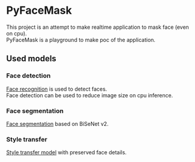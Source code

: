 # PyFaceMask

This project is an attempt to make realtime application to mask face (even on cpu).  
PyFaceMask is a playground to make poc of the application.

## Used models

### Face detection

[Face recognition](https://pypi.org/project/face-recognition/) is used to detect faces.  
Face detection can be used to reduce image size on cpu inference.

### Face segmentation

[Face segmentation](https://github.com/zllrunning/face-parsing.PyTorch)  based on BiSeNet v2.

### Style transfer

[Style transfer model](https://github.com/zfergus/face-preserving-style-transfer) with preserved face details.
